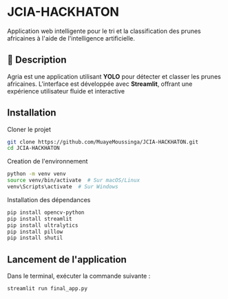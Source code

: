 
# JCIA-HACKHATON 

Application web intelligente pour le tri et la classification des prunes africaines à l'aide de l'intelligence artificielle.

## 📌 Description  
Agria est une application utilisant **YOLO** pour détecter et classer les prunes africaines. L'interface est développée avec **Streamlit**, offrant une expérience utilisateur fluide et interactive


## Installation

Cloner le projet

```bash
git clone https://github.com/MuayeMoussinga/JCIA-HACKHATON.git
cd JCIA-HACKHATON
```
Creation de l'environnement
```bash
python -m venv venv
source venv/bin/activate  # Sur macOS/Linux
venv\Scripts\activate  # Sur Windows
```
Installation des dépendances
```bash
pip install opencv-python
pip install streamlit
pip install ultralytics
pip install pillow
pip install shutil
```
## Lancement de l'application
Dans le terminal, exécuter la commande suivante :
```bash
streamlit run final_app.py
```


    
